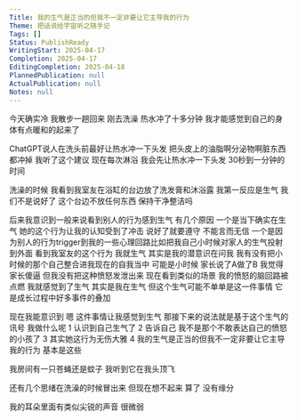 ```yaml
---
Title: 我的生气是正当的但我不一定非要让它主导我的行为
Theme: 把话说给宇宙听之随手记
Tags: []
Status: PublishReady
WritingStart: 2025-04-17
Completion: 2025-04-17
EditingCompletion: 2025-04-18
PlannedPublication: null
ActualPublication: null
Notes: null
---
```


今天确实冷
我散步一趟回来
刚去洗澡
热水冲了十多分钟
我才能感觉到自己的身体有点暖和的起来了

ChatGPT说人在洗头前最好让热水冲一下头发
把头皮上的油脂啊分泌物啊脏东西都冲掉
我听了这个建议
现在每次淋浴 我会先让热水冲一下头发 30秒到一分钟的时间

洗澡的时候
我看到我室友在浴缸的台边放了洗发膏和沐浴露
我第一反应是生气
我们不是说好了
这个台边不放任何东西 保持干净整洁吗

后来我意识到一般来说看到别人的行为感到生气
有几个原因
一个是当下确实在生气 她的这个行为让我的认知受到了冲击 说好了就要遵守 不能言而无信 
一个是因为别人的行为trigger到我的一些心理回路比如把我自己小时候对家人的生气投射到外面
看到我室友的这个行为 我就生气
其实是我的潜意识在问我
我有没有把小时候的那个自己整合进我现在的自我当中
可能是小时候 家长说了A做了B 我觉得家长傻逼 但我没有把这种愤怒发泄出来
现在看到类似的场景 我的愤怒的脑回路被点燃 我就感觉到了生气
其实是我在生气 但这个生气可能不单单是这一件事情 它是成长过程中好多事件的叠加 

现在我能意识到 嗯 这件事情让我感觉到生气
那接下来的说法就是基于这个生气的讯号 我做什么呢
1 认识到自己生气了
2 告诉自己 我不是那个不敢表达自己的愤怒的小孩了
3 其实她这行为无伤大雅
4 我的生气是正当的但我不一定非要让它主导我的行为
基本是这些

我房间有一只苍蝇还是蚊子
我听到它在我头顶飞

还有几个思绪在洗澡的时候冒出来
但现在想不起来
算了
没有缘分

我的耳朵里面有类似尖锐的声音
很微弱


